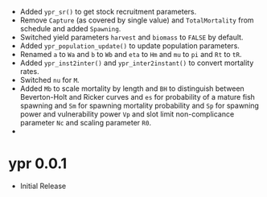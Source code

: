 - Added `ypr_sr()` to get stock recruitment parameters.
- Remove `Capture` (as covered by single value) and `TotalMortality` from schedule and added `Spawning`.
- Switched yield parameters `harvest` and `biomass` to `FALSE` by default.
- Added `ypr_population_update()` to update population parameters.
- Renamed `a` to `Wa` and `b` to `Wb` and `eta` to `Hm` and `mu` to `pi` and `Rt` to `tR`.
- Added `ypr_inst2inter()` and `ypr_inter2instant()` to convert mortality rates.
- Switched `nu` for `M`.
- Added `Mb` to scale mortality by length and `BH` to distinguish between Beverton-Holt and Ricker curves and `es` for probability of a mature fish spawning and `Sm` for spawning mortality probability and `Sp` for spawning power and vulnerability power `Vp` and  slot limit non-complicance parameter `Nc` and scaling parameter `R0`.
- 

# ypr 0.0.1

- Initial Release
